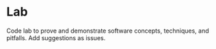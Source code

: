 # Lab
Code lab to prove and demonstrate software concepts, techniques, and pitfalls.
Add suggestions as issues.
